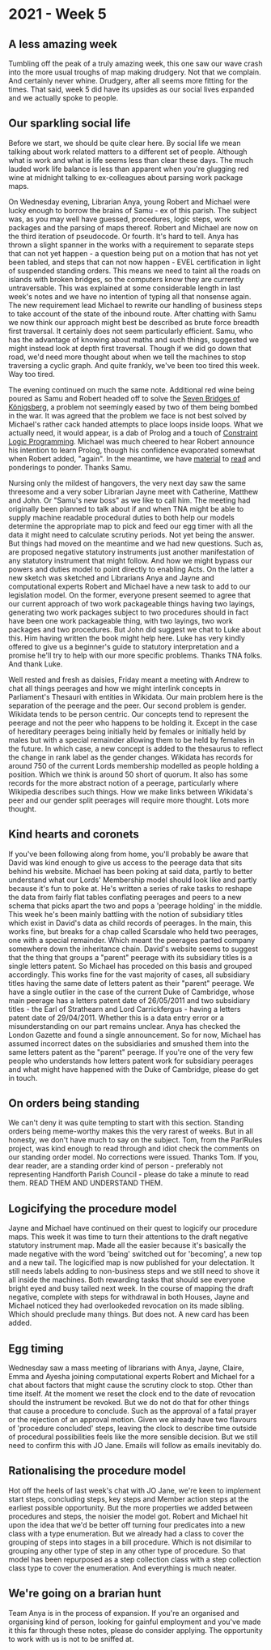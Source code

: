 # 2021 - Week 5

## A less amazing week

Tumbling off the peak of a truly amazing week, this one saw our wave crash into the more usual troughs of map making drudgery. Not that we complain. And certainly never whine. Drudgery, after all seems more fitting for the times. That said, week 5 did have its upsides as our social lives expanded and we actually spoke to people.

## Our sparkling social life

Before we start, we should be quite clear here. By social life we mean talking about work related matters to a different set of people. Although what is work and what is life seems less than clear these days. The much lauded work life balance is less than apparent when you're glugging red wine at midnight talking to ex-colleagues about parsing work package maps.

On Wednesday evening, Librarian Anya, young Robert and Michael were lucky enough to borrow the brains of Samu - ex of this parish. The subject was, as you may well have guessed, procedures, logic steps, work packages and the parsing of maps thereof. Robert and Michael are now on the third iteration of pseudocode. Or fourth. It's hard to tell. Anya has thrown a slight spanner in the works with a requirement to separate steps that can not yet happen - a question being put on a motion that has not yet been tabled, and steps that can not now happen - EVEL certification in light of suspended standing orders. This means we need to taint all the roads on islands with broken bridges, so the computers know they are  currently untraversable. This was explained at some considerable length in last week's notes and we have no intention of typing all that nonsense again. The new requirement lead Michael to rewrite our handling of business steps to take account of the state of the inbound route. After chatting with Samu we now think our approach might best be described as brute force breadth first traversal. It certainly does not seem particularly efficient. Samu, who has the advantage of knowing about maths and such things, suggested we might instead look at depth first traversal. Though if we did go down that road, we'd need more thought about when we tell the machines to stop traversing a cyclic graph. And quite frankly, we've been too tired this week. Way too tired.

The evening continued on much the same note. Additional red wine being poured as Samu and Robert headed off to solve the [Seven Bridges of Königsberg](https://en.wikipedia.org/wiki/Seven_Bridges_of_K%C3%B6nigsberg), a problem not seemingly eased by two of them being bombed in the war. It was agreed that the problem we face is not best solved by Michael's rather cack handed attempts to place loops inside loops. What we actually need, it would appear, is a dab of Prolog and a touch of [Constraint Logic Programming](https://en.wikibooks.org/wiki/Prolog/Constraint_Logic_Programming). Michael was much cheered to hear Robert announce his intention to learn Prolog, though his confidence evaporated somewhat when Robert added, "again". In the meantime, we have [material](https://shinmera.github.io/classowary/) to [read](http://bennycheung.github.io/solving-puzzles-using-clp) and ponderings to ponder. Thanks Samu.

Nursing only the mildest of hangovers, the very next day saw the same threesome and a very sober Librarian Jayne meet with Catherine, Matthew and John. Or "Samu's new boss" as we like to call him. The meeting had originally been planned to talk about if and when TNA might be able to supply machine readable procedural duties to both help our models determine the appropriate map to pick and feed our egg timer with all the data it might need to calculate scrutiny periods. Not yet being the answer. But things had moved on the meantime and we had new questions. Such as, are proposed negative statutory instruments just another manifestation of any statutory instrument that might follow. And how we might bypass our powers and duties model to point directly to enabling Acts. On the latter a new sketch was sketched and Librarians Anya and Jayne and computational experts Robert and Michael have a new task to add to our legislation model. On the former, everyone present seemed to agree that our current approach of two work packageable things having two layings, generating two work packages subject to two procedures should in fact have been one work packageable thing, with two layings, two work packages and two procedures. But John did suggest we chat to Luke about this. Him having written the book might help here. Luke has very kindly offered to give us a beginner's guide to statutory interpretation and a promise he'll try to help with our more specific problems. Thanks TNA folks. And thank Luke.

Well rested and fresh as daisies, Friday meant a meeting with Andrew to chat all things peerages and how we might interlink concepts in Parliament's Thesauri with entities in Wikidata. Our main problem here is the separation of the peerage and the peer. Our second problem is gender. Wikidata tends to be person centric. Our concepts tend to represent the peerage and not the peer who happens to be holding it. Except in the case of hereditary peerages being initially held by females or initially held by males but with a special remainder allowing them to be held by females in the future. In which case, a new concept is added to the thesaurus to reflect the change in rank label as the gender changes. Wikidata has records for around 750 of the current Lords membership modelled as people holding a position. Which we think is around 50 short of quorum. It also has some records for the more abstract notion of a peerage, particularly where Wikipedia describes such things. How we make links between Wikidata's peer and our gender split peerages will require more thought. Lots more thought.

## Kind hearts and coronets

If you've been following along from home, you'll probably be aware that David was kind enough to give us access to the peerage data that sits behind his website. Michael has been poking at said data, partly to better understand what our Lords' Membership model should look like and partly because it's fun to poke at. He's written a series of rake tasks to reshape the data from fairly flat tables conflating peerages and peers to a new schema that picks apart the two and pops a 'peerage holding' in the middle. This week he's been mainly battling with the notion of subsidiary titles which exist in David's data as child records of peerages. In the main, this works fine, but breaks for a chap called Scarsdale who held two peerages, one with a special remainder. Which meant the peerages parted company somewhere down the inheritance chain. David's website seems to suggest that the thing that groups a "parent" peerage with its subsidiary titles is a single letters patent. So Michael has proceded on this basis and grouped accordingly. This works fine for the vast majority of cases, all subsidiary titles having the same date of letters patent as their "parent" peerage. We have a single outlier in the case of the current Duke of Cambridge, whose main peerage has a letters patent date of 26/05/2011 and two subsidiary titles - the Earl of Strathearn and Lord Carrickfergus - having a letters patent date of 29/04/2011. Whether this is a data entry error or a misunderstanding on our part remains unclear. Anya has checked the London Gazette and found a single announcement. So for now, Michael has assumed incorrect dates on the subsidiaries and smushed them into the same letters patent as the "parent" peerage. If you're one of the very few people who understands how letters patent work for subsidiary peerages and what might have happened with the Duke of Cambridge, please do get in touch.

## On orders being standing

We can't deny it was quite tempting to start with this section. Standing orders being meme-worthy makes this the very rarest of weeks. But in all honesty, we don't have much to say on the subject. Tom, from the ParlRules project, was kind enough to read through and idiot check the comments on our standing order model. No corrections were issued. Thanks Tom. If you, dear reader, are a standing order kind of person - preferably not representing Handforth Parish Council - please do take a minute to read them. READ THEM AND UNDERSTAND THEM.

## Logicifying the procedure model

Jayne and Michael have continued on their quest to logicify our procedure maps. This week it was time to turn their attentions to the draft negative statutory instrument map. Made all the easier because it's basically the made negative with the word 'being' switched out for 'becoming', a new top and a new tail. The logicified map is now published for your delectation. It still needs labels adding to non-business steps and we still need to shove it all inside the machines. Both rewarding tasks that should see everyone bright eyed and busy tailed next week. In the course of mapping the draft negative, complete with steps for withdrawal in both Houses, Jayne and Michael noticed they had overlookeded revocation on its made sibling. Which should preclude many things. But does not. A new card has been added.

## Egg timing

Wednesday saw a mass meeting of librarians with Anya, Jayne, Claire, Emma and Ayesha joining computational experts Robert and Michael for a chat about factors that might cause the scrutiny clock to stop. Other than time itself. At the moment we reset the clock end to the date of revocation should the instrument be revoked. But we do not do that for other things that cause a procedure to conclude. Such as the approval of a fatal prayer or the rejection of an approval motion. Given we already have two flavours of 'procedure concluded' steps, leaving the clock to describe time outside of procedural possibilities feels like the more sensible decision. But we still need to confirm this with JO Jane. Emails will follow as emails inevitably do.

## Rationalising the procedure model

Hot off the heels of last week's chat with JO Jane, we're keen to implement start steps, concluding steps, key steps and Member action steps at the earliest possible opportunity. But the more properties we added between procedures and steps, the noisier the model got. Robert and Michael hit upon the idea that we'd be better off turning four predicates into a new class with a type enumeration. But we already had a class to cover the grouping of steps into stages in a bill procedure. Which is not disimilar to grouping any other type of step in any other type of procedure. So that model has been repurposed as a step collection class with a step collection class type to cover the enumeration. And everything is much neater.

## We're going on a brarian hunt

Team Anya is in the process of expansion. If you're an organised and organising kind of person, looking for gainful employment and you've made it this far through these notes, please do consider applying. The opportunity to work with us is not to be sniffed at.



